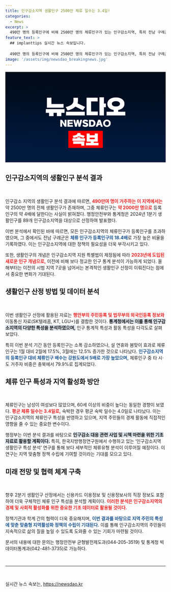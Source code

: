 ```yaml
---
title: 인구감소지역 생활인구 2500만 체류 일수는 3.4일!
categories:
  - News
excerpt: >
  490만 명의 등록인구에 비해 2500만 명의 체류인구가 있는 인구감소지역, 특히 전남 구례군의 체류인구는 등록인구의 18.4배! 새로운 생활인구 통계가 지역 활성화를 이끌 카운트다운이 시작됐다! 클릭해 더 알아보세요!
feature_text: >
  ## implanttips 실시간 뉴스 속보입니다.

  490만 명의 등록인구에 비해 2500만 명의 체류인구가 있는 인구감소지역, 특히 전남 구례군의 체류인구는 등록인구의 18.4배! 새로운 생활인구 통계가 지역 활성화를 이끌 카운트다운이 시작됐다! 클릭해 더 알아보세요!
image: '/assets/img/newsdao_breakingnews.jpg'
---
```


<p><img src="/assets/img/newsdao_breakingnews.jpg" alt="implanttips 속보" /></p>

<h2 data-ke-size="size26">인구감소지역의 생활인구 분석 결과</h2>

<p data-ke-size="size16">&nbsp;</p>

<p>인구감소 지역의 생활인구 분석 결과에 따르면, <b><span style="color: #ee2323;">490만여 명이 거주하는 이 지역에서는</span></b> 약 2500만 명의 전체 생활인구가 존재하며, 그중 체류인구는 <b><span style="color: #ee2323;">약 2000만 명으로</span></b> 등록인구의 약 4배에 달한다는 사실이 밝혀졌다. 행정안전부와 통계청은 2024년 1분기 생활인구를 89개 인구감소지역을 대상으로 산정하여 발표했다.</p>

<p>이번 분석에서 확인된 바에 따르면, 모든 인구감소지역의 체류인구가 등록인구를 초과하였으며, 그 중에서도 전남 구례군은 <b><span style="color: #1a5490;">체류 인구가 등록인구의 18.4배</span></b>로 가장 높은 비율을 기록하였다. 이는 인구감소지역에 대한 정책의 필요성을 더욱 부각시키고 있다. </p>

<p>또한, 생활인구의 개념은 인구감소지역 지원 특별법이 제정됨에 따라 <b><span style="color: #ee2323;">2023년에 도입된 새로운 인구 개념으로,</span></b> 이전에 비해 보다 정교한 인구 통계 분석이 가능하게 되었다. 올해부터는 이전의 시범 지역 7곳을 넘어서는 본격적인 생활인구 산정이 이뤄진다는 점에서 중요한 변화가 기대된다. </p>

<h2 data-ke-size="size26">생활인구 산정 방법 및 데이터 분석</h2>

<p data-ke-size="size16">&nbsp;</p>

<p>이번 생활인구 산정에 활용된 자료는 <b><span style="color: #ee2323;">행안부의 주민등록 및 법무부의 외국인등록 정보와</span></b> 이동통신 자료(SK텔레콤, KT, LGU+)를 결합한 것이다. <b><span style="background-color: #21538527;">통계청에서는 이를 통해 인구감소지역의 다양한 특성을 분석하였으며,</span></b> 인구 통계적 특성과 활동 특성을 다각도로 살펴보았다.</p>

<p>특히 이번 분석 기간 동안 등록인구는 소폭 감소하였으나, 설 연휴와 봄맞이 효과로 체류인구는 1월 대비 2월에 17.5%, 3월에는 12.5% 증가한 것으로 나타났다. <b><span style="color: #1a5490;">인구감소지역의 등록인구 대비 체류인구 배수는 강원도에서 5배로 가장 높았으며,</span></b> 체류인구 중 타 시·도 거주자 비중은 충북에서 79.9%로 집계되었다. </p>

<h2 data-ke-size="size26">체류 인구 특성과 지역 활성화 방안</h2>

<p data-ke-size="size16">&nbsp;</p>

<p>체류인구는 남성이 여성보다 많았으며, 60세 이상의 비중이 높다는 동일한 경향이 보였다. <b><span style="color: #ee2323;">평균 체류 일수는 3.4일로,</span></b> 숙박한 경우 평균 숙박 일수는 4.0일로 나타났다. 이는 인구감소지역의 체류인구 특성을 반영하고 있으며, 지역 주민들의 경제 활동에 직접적인 영향을 줄 수 있는 중요한 변수이다.</p>

<p>행정부는 이번 분석 결과를 바탕으로 <b><span style="background-color: #21538527;">인구감소 대응 관련 사업 및 시책 마련을 위한 기초 자료로 활용할 계획이다.</span></b> 특히, 한국지방행정연구원에서 수행하고 있는 ‘인구감소지역 생활인구 특성 분석’ 연구를 통해 보다 세부적인 체류유형 분석이 이루어질 예정이다. 이 연구는 지역 맞춤형 정책 수립에 기여할 것이라는 기대를 모으고 있다.</p>

<h2 data-ke-size="size26">미래 전망 및 협력 체계 구축</h2>

<p data-ke-size="size16">&nbsp;</p>

<p>향후 2분기 생활인구 산정에서는 신용카드 이용정보 및 신용정보사의 직장 정보도 포함하여 더욱 구체적인 체류 인구 특성을 분석할 계획이다. <b><span style="color: #ee2323;">이러한 분석은 인구감소지역의 경제 및 사회적 활성화를 위한 중요한 기초 데이터로 활용될 것이다.</span></b> </p>

<p>정책기관과 학계 간의 협력이 더욱 중요해지며, <b><span style="color: #1a5490;">이번 결과를 바탕으로 지역 주민의 특성에 맞춘 맞춤형 지역활성화 정책의 수립이 기대된다.</span></b> 이를 통해 인구감소지역의 주민들이 지속적으로 삶의 질을 높일 수 있도록 도와줄 수 있는 기회가 마련될 것이다.</p>

<p>문서의 내용에 대한 문의는 행정안전부 균형발전제도과(044-205-3519) 및 통계청 빅데이터통계과(042-481-3735)로 가능하다. </p>

<p data-ke-size="size16">&nbsp;</p>

<hr>

<p data-ke-size="size16">&nbsp;</p>
실시간 뉴스 속보는, <a href="https://newsdao.kr" rel="dofollow">https://newsdao.kr</a>


